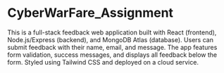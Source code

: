 # CyberWarFare_Assignment
This is a full-stack feedback web application built with React (frontend), Node.js/Express (backend), and MongoDB Atlas (database). Users can submit feedback with their name, email, and message. The app features form validation, success messages, and displays all feedback below the form. Styled using Tailwind CSS and deployed on a cloud service.
